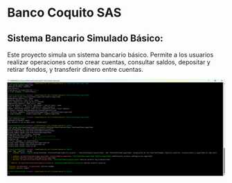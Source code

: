 # Banco Coquito SAS

## Sistema Bancario Simulado Básico:

Este proyecto simula un sistema bancario básico. Permite a los usuarios realizar operaciones como crear cuentas, consultar saldos, depositar y retirar fondos, y transferir dinero entre cuentas.

![Captura git log --oneline --graph](GitLogOnlineGraph.png "Ramificación Repositorio sistema-bancario")
